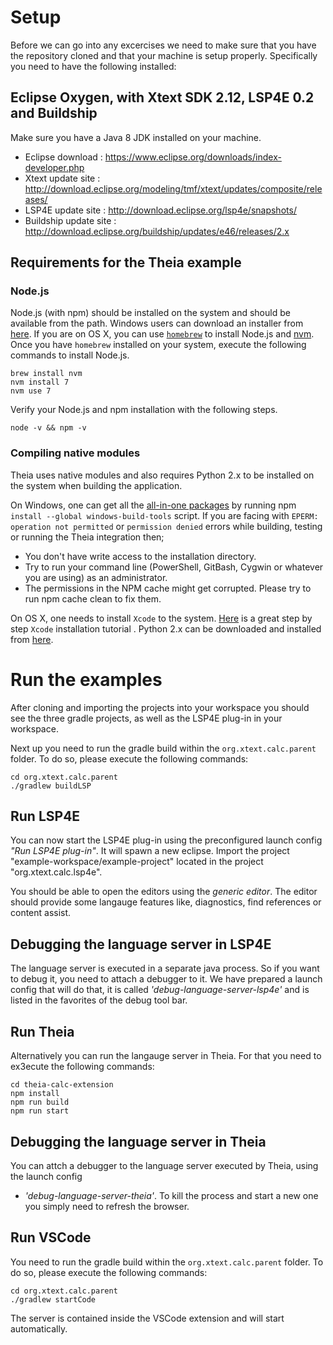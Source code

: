 # Setup

Before we can go into any excercises we need to make sure that you have the repository cloned and that your machine is setup properly. Specifically you need to have the following installed:

## Eclipse Oxygen, with Xtext SDK 2.12, LSP4E 0.2 and Buildship

Make sure you have a Java 8 JDK installed on your machine.
- Eclipse download : https://www.eclipse.org/downloads/index-developer.php 
- Xtext update site : http://download.eclipse.org/modeling/tmf/xtext/updates/composite/releases/
- LSP4E update site : http://download.eclipse.org/lsp4e/snapshots/
- Buildship update site : http://download.eclipse.org/buildship/updates/e46/releases/2.x

## Requirements for the Theia example

### Node.js
Node.js (with npm) should be installed on the system and should be available from the path. Windows users can download an installer from [here](https://nodejs.org/dist/v7.9.0/). If you are on OS X, you can use [`homebrew`](https://brew.sh) to install Node.js and [nvm](https://github.com/creationix/nvm). Once you have `homebrew` installed on your system, execute the following commands to install Node.js.

```
brew install nvm
nvm install 7
nvm use 7
```

Verify your Node.js and npm installation with the following steps.
```
node -v && npm -v
```

### Compiling native modules
Theia uses native modules and also requires Python 2.x to be installed on the system when building the application.

On Windows, one can get all the [all-in-one packages](https://github.com/felixrieseberg/windows-build-tools) by running npm `install --global windows-build-tools` script. If you are facing with `EPERM: operation not permitted` or `permission denied` errors while building, testing or running the Theia integration then;
 - You don't have write access to the installation directory.
 - Try to run your command line (PowerShell, GitBash, Cygwin or whatever you are using) as an administrator.
 - The permissions in the NPM cache might get corrupted. Please try to run npm cache clean to fix them.

On OS X, one needs to install `Xcode` to the system. [Here](https://www.moncefbelyamani.com/how-to-install-xcode-homebrew-git-rvm-ruby-on-mac/#laptop-script) is a great step by step `Xcode` installation tutorial . Python 2.x can be downloaded and installed from [here](https://www.python.org/downloads/release/python-2713/).

# Run the examples

After cloning and importing the projects into your workspace you should see the three gradle projects, as well as the LSP4E plug-in in your workspace.

Next up you need to run the gradle build within the `org.xtext.calc.parent` folder. To do so, please execute the following commands:
```
cd org.xtext.calc.parent
./gradlew buildLSP
```

## Run LSP4E

You can now start the LSP4E plug-in using the preconfigured launch config _"Run LSP4E plug-in"_. It will spawn a new eclipse. Import the project "example-workspace/example-project" located in the project "org.xtext.calc.lsp4e".

You should be able to open the editors using the _generic editor_. The editor should provide some langauge features like, diagnostics, find references or content assist.

## Debugging the language server in LSP4E
The language server is executed in a separate java process. So if you want to debug it, you need to attach a debugger to it. We have prepared a launch config that will do that, it is called _'debug-language-server-lsp4e'_ and is listed in the favorites of the debug tool bar.

## Run Theia

Alternatively you can run the langauge server in Theia.
For that you need to ex3ecute the following commands:

```
cd theia-calc-extension
npm install
npm run build
npm run start
```

## Debugging the language server in Theia
You can attch a debugger to the language server executed by Theia, using the launch config 
 - _'debug-language-server-theia'_.
 To kill the process and start a new one you simply need to refresh the browser.

## Run VSCode
You need to run the gradle build within the `org.xtext.calc.parent` folder. To do so, please execute the following commands:
```
cd org.xtext.calc.parent
./gradlew startCode
```
The server is contained inside the VSCode extension and will start automatically.
